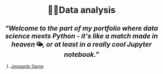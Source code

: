 <h1 align="center">🕵🏼Data analysis</h1>

<h2 align='center'><em>"Welcome to the part of my portfolio where data science meets Python - it's like a match made in heaven🌤️, or at least in a really cool Jupyter notebook."</em></h2>


<ol>
    <li><a href='https://github.com/cavs1010/This-is-Jeopardy'>Jeopardy Game</a></li>
</ol>
